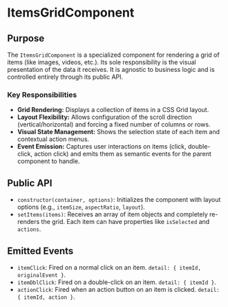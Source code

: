 # ItemsGridComponent

## Purpose

The `ItemsGridComponent` is a specialized component for rendering a grid of items (like images, videos, etc.). Its sole responsibility is the visual presentation of the data it receives. It is agnostic to business logic and is controlled entirely through its public API.

### Key Responsibilities

- **Grid Rendering:** Displays a collection of items in a CSS Grid layout.
- **Layout Flexibility:** Allows configuration of the scroll direction (vertical/horizontal) and forcing a fixed number of columns or rows.
- **Visual State Management:** Shows the selection state of each item and contextual action menus.
- **Event Emission:** Captures user interactions on items (click, double-click, action click) and emits them as semantic events for the parent component to handle.

## Public API

- `constructor(container, options)`: Initializes the component with layout options (e.g., `itemSize`, `aspectRatio`, `layout`).
- `setItems(items)`: Receives an array of item objects and completely re-renders the grid. Each item can have properties like `isSelected` and `actions`.

## Emitted Events

- `itemClick`: Fired on a normal click on an item. `detail: { itemId, originalEvent }`.
- `itemDblClick`: Fired on a double-click on an item. `detail: { itemId }`.
- `actionClick`: Fired when an action button on an item is clicked. `detail: { itemId, action }`.